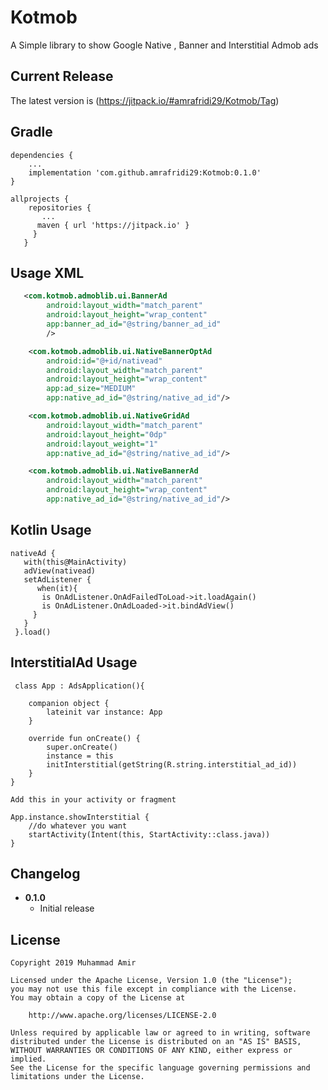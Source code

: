 


# Kotmob
A Simple library to show Google Native , Banner and Interstitial Admob ads

## Current Release
The latest version is 
(https://jitpack.io/#amrafridi29/Kotmob/Tag)


Gradle
------
```
dependencies {
    ...
    implementation 'com.github.amrafridi29:Kotmob:0.1.0'
}

allprojects {
    repositories {
       ...
      maven { url 'https://jitpack.io' }
     }
   }
```

Usage XML
-----
```xml
   <com.kotmob.admoblib.ui.BannerAd
        android:layout_width="match_parent"
        android:layout_height="wrap_content"
        app:banner_ad_id="@string/banner_ad_id"
        />

    <com.kotmob.admoblib.ui.NativeBannerOptAd
        android:id="@+id/nativead"
        android:layout_width="match_parent"
        android:layout_height="wrap_content"
        app:ad_size="MEDIUM"
        app:native_ad_id="@string/native_ad_id"/>

    <com.kotmob.admoblib.ui.NativeGridAd
        android:layout_width="match_parent"
        android:layout_height="0dp"
        android:layout_weight="1"
        app:native_ad_id="@string/native_ad_id"/>

    <com.kotmob.admoblib.ui.NativeBannerAd
        android:layout_width="match_parent"
        android:layout_height="wrap_content"
        app:native_ad_id="@string/native_ad_id"/>

```

Kotlin Usage
---
```
nativeAd {
   with(this@MainActivity)
   adView(nativead)
   setAdListener {
      when(it){
       is OnAdListener.OnAdFailedToLoad->it.loadAgain()
       is OnAdListener.OnAdLoaded->it.bindAdView()
     }
   }
 }.load()
```
InterstitialAd Usage
---
```
 class App : AdsApplication(){

    companion object {
        lateinit var instance: App
    }

    override fun onCreate() {
        super.onCreate()
        instance = this
        initInterstitial(getString(R.string.interstitial_ad_id))
    }
}

Add this in your activity or fragment

App.instance.showInterstitial {
    //do whatever you want
    startActivity(Intent(this, StartActivity::class.java))
}

```


Changelog
---------

* **0.1.0**
    * Initial release

License
-------

    Copyright 2019 Muhammad Amir

    Licensed under the Apache License, Version 1.0 (the "License");
    you may not use this file except in compliance with the License.
    You may obtain a copy of the License at

        http://www.apache.org/licenses/LICENSE-2.0

    Unless required by applicable law or agreed to in writing, software
    distributed under the License is distributed on an "AS IS" BASIS,
    WITHOUT WARRANTIES OR CONDITIONS OF ANY KIND, either express or implied.
    See the License for the specific language governing permissions and
    limitations under the License.
